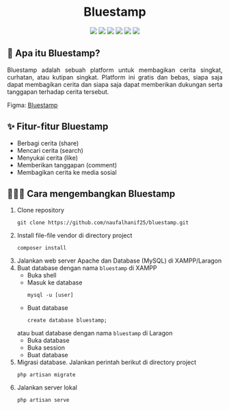 <!-- Judul -->
<div align="center">
    <h1>Bluestamp</h1>
</div>

<!-- Badge -->
<div align="center">
    <img src="https://img.shields.io/badge/laravel-%23FF2D20.svg?style=for-the-badge&logo=laravel&logoColor=white" />
    <img src="https://img.shields.io/badge/php-%23777BB4.svg?style=for-the-badge&logo=php&logoColor=white" />
    <img src="https://img.shields.io/badge/JavaScript-323330?style=for-the-badge&logo=javascript&logoColor=F7DF1E" /> 
    <img src="https://img.shields.io/badge/HTML5-E34F26?style=for-the-badge&logo=html5&logoColor=white" /> 
    <img src="https://img.shields.io/badge/CSS3-1572B6?style=for-the-badge&logo=css3&logoColor=white" />
    <img src="https://img.shields.io/badge/mysql-4479A1.svg?style=for-the-badge&logo=mysql&logoColor=white" />
</div>

<!-- Deskripsi -->
<h2>
    📝 Apa itu Bluestamp?
</h2>
<p align="justify">
Bluestamp adalah sebuah platform untuk membagikan cerita singkat, curhatan, atau kutipan singkat. Platform ini gratis dan bebas, siapa saja dapat membagikan cerita dan siapa saja dapat memberikan dukungan serta tanggapan terhadap cerita tersebut.

Figma: <a href="https://www.figma.com/design/Ee3HQEYQuH4UFZeZCLeqFJ/Bluestamp?node-id=36-343&t=DYHvm3YMzTOsOOcG-1" target="_blank">Bluestamp</a>
</p>

<!-- Fitur -->
<h2>
    ✨ Fitur-fitur Bluestamp
</h2>
<ul>
    <li>Berbagi cerita (share)</li>
    <li>Mencari cerita (search)</li>
    <li>Menyukai cerita (like)</li>
    <li>Memberikan tanggapan (comment)</li>
    <li>Membagikan cerita ke media sosial</li>
</ul>

<!-- Cara mengembangkan Bluestamp -->
<h2>
    🧑🏻‍💻 Cara mengembangkan Bluestamp
</h2>
<ol>
    <li>
        Clone repository
        <pre><code>git clone https://github.com/naufalhanif25/bluestamp.git</code></pre>
    </li>
    <li>
        Install file-file vendor di directory project
        <pre><code>composer install</code></pre>
    </li>
    <li>Jalankan web server Apache dan Database (MySQL) di XAMPP/Laragon</li>
    <li>
        Buat database dengan nama <code>bluestamp</code> di XAMPP
        <ul>
            <li>Buka shell</li>
            <li>Masuk ke database
                <pre><code>mysql -u [user]</code></pre>
            </li>
            <li>Buat database 
                <pre><code>create database bluestamp;</code></pre>
            </li>
        </ul>
        atau buat database dengan nama <code>bluestamp</code> di Laragon
        <ul>
            <li>Buka database</li>
            <li>Buka session</li>
            <li>Buat database</li>
        </ul>
    </li>
    <li>
        Migrasi database. Jalankan perintah berikut di directory project
        <pre><code>php artisan migrate</code></pre>
    </li>
    <li>
        Jalankan server lokal
        <pre><code>php artisan serve</code></pre>
    </li>
</ol>

